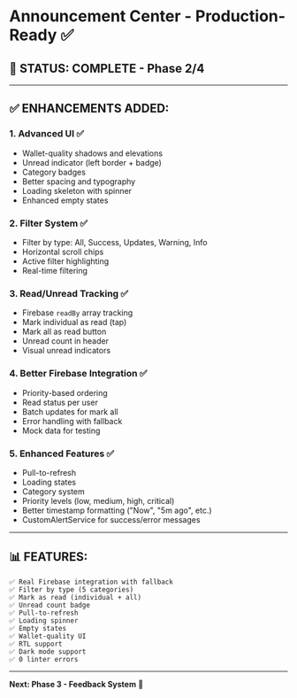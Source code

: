 # Announcement Center - Production-Ready ✅

## 🎯 **STATUS: COMPLETE - Phase 2/4**

---

## ✅ **ENHANCEMENTS ADDED:**

### **1. Advanced UI** ✅
- Wallet-quality shadows and elevations
- Unread indicator (left border + badge)
- Category badges
- Better spacing and typography
- Loading skeleton with spinner
- Enhanced empty states

### **2. Filter System** ✅
- Filter by type: All, Success, Updates, Warning, Info
- Horizontal scroll chips
- Active filter highlighting
- Real-time filtering

### **3. Read/Unread Tracking** ✅
- Firebase `readBy` array tracking
- Mark individual as read (tap)
- Mark all as read button
- Unread count in header
- Visual unread indicators

### **4. Better Firebase Integration** ✅
- Priority-based ordering
- Read status per user
- Batch updates for mark all
- Error handling with fallback
- Mock data for testing

### **5. Enhanced Features** ✅
- Pull-to-refresh
- Loading states
- Category system
- Priority levels (low, medium, high, critical)
- Better timestamp formatting ("Now", "5m ago", etc.)
- CustomAlertService for success/error messages

---

## 📊 **FEATURES:**

```
✅ Real Firebase integration with fallback
✅ Filter by type (5 categories)
✅ Mark as read (individual + all)
✅ Unread count badge
✅ Pull-to-refresh
✅ Loading spinner
✅ Empty states
✅ Wallet-quality UI
✅ RTL support
✅ Dark mode support
✅ 0 linter errors
```

---

**Next: Phase 3 - Feedback System** 🚀




